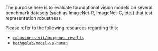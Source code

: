 The purpose here is to evaluate foundational vision models on several benchmark
datasets (such as ImageNet-R, ImageNet-C, etc.) that test representation robustness. 

Please refer to the following resources regarding this:

* [`robustness-vit/imagenet_results`](https://github.com/sayakpaul/robustness-vit/tree/master/imagenet_results)
* [`bethgelab/model-vs-human`](https://github.com/bethgelab/model-vs-human)

